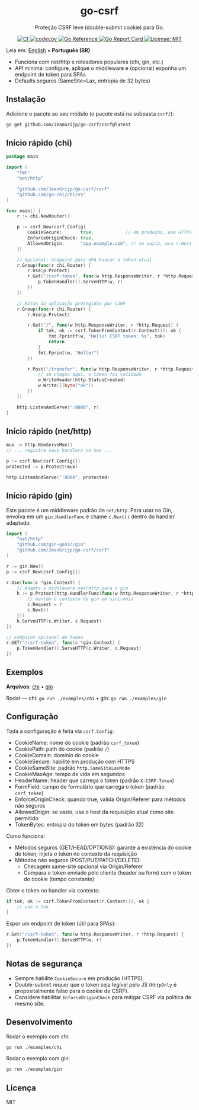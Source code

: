 <div align="center">
  <h1>go-csrf</h1>
  <p>Proteção CSRF leve (double-submit cookie) para Go.</p>
  <p>
        <a href="https://github.com/JeanGrijp/go-csrf/actions/workflows/ci.yml">
            <img src="https://github.com/JeanGrijp/go-csrf/actions/workflows/ci.yml/badge.svg" alt="CI">
        </a>
        <a href="https://codecov.io/gh/JeanGrijp/go-csrf">
            <img src="https://codecov.io/gh/JeanGrijp/go-csrf/graph/badge.svg?token=REPLACE_TOKEN" alt="codecov">
        </a>
    <a href="https://pkg.go.dev/github.com/JeanGrijp/go-csrf/csrf">
      <img src="https://pkg.go.dev/badge/github.com/JeanGrijp/go-csrf/csrf.svg" alt="Go Reference">
    </a>
    <a href="https://goreportcard.com/report/github.com/JeanGrijp/go-csrf">
      <img src="https://goreportcard.com/badge/github.com/JeanGrijp/go-csrf" alt="Go Report Card">
    </a>
    <a href="LICENSE">
      <img src="https://img.shields.io/badge/License-MIT-blue.svg" alt="License: MIT">
    </a>
  </p>
</div>

Leia em: [English](README.md) • **Português (BR)**

- Funciona com net/http e roteadores populares (chi, gin, etc.)
- API mínima: configure, aplique o middleware e (opcional) exponha um endpoint de token para SPAs
- Defaults seguros (SameSite=Lax, entropia de 32 bytes)

## Instalação

Adicione o pacote ao seu módulo (o pacote está na subpasta `csrf/`):

```sh
go get github.com/JeanGrijp/go-csrf/csrf@latest
```

## Início rápido (chi)

```go
package main

import (
    "fmt"
    "net/http"

    "github.com/JeanGrijp/go-csrf/csrf"
    "github.com/go-chi/chi/v5"
)

func main() {
    r := chi.NewRouter()

    p := csrf.New(csrf.Config{
        CookieSecure:       true,            // em produção, use HTTPS
        EnforceOriginCheck: true,
        AllowedOrigin:      "app.example.com", // se vazio, usa r.Host
    })

    // Opcional: endpoint para SPA buscar o token atual
    r.Group(func(r chi.Router) {
        r.Use(p.Protect)
        r.Get("/csrf-token", func(w http.ResponseWriter, r *http.Request) {
            p.TokenHandler().ServeHTTP(w, r)
        })
    })

    // Rotas da aplicação protegidas por CSRF
    r.Group(func(r chi.Router) {
        r.Use(p.Protect)

        r.Get("/", func(w http.ResponseWriter, r *http.Request) {
            if tok, ok := csrf.TokenFromContext(r.Context()); ok {
                fmt.Fprintf(w, "Hello! CSRF token: %s", tok)
                return
            }
            fmt.Fprint(w, "Hello!")
        })

        r.Post("/transfer", func(w http.ResponseWriter, r *http.Request) {
            // se chegou aqui, o token foi validado
            w.WriteHeader(http.StatusCreated)
            w.Write([]byte("ok"))
        })
    })

    http.ListenAndServe(":8080", r)
}
```

## Início rápido (net/http)

```go
mux := http.NewServeMux()
// ... registre seus handlers no mux ...

p := csrf.New(csrf.Config{})
protected := p.Protect(mux)

http.ListenAndServe(":8080", protected)
```

## Início rápido (gin)

Este pacote é um middleware padrão de `net/http`. Para usar no Gin, envolva em um `gin.HandlerFunc` e chame `c.Next()` dentro do handler adaptado:

```go
import (
    "net/http"
    "github.com/gin-gonic/gin"
    "github.com/JeanGrijp/go-csrf/csrf"
)

r := gin.New()
p := csrf.New(csrf.Config{})

r.Use(func(c *gin.Context) {
    // Adapta o middleware net/http para o gin
    h := p.Protect(http.HandlerFunc(func(w http.ResponseWriter, r *http.Request) {
        // mantém o contexto do gin em sincronia
        c.Request = r
        c.Next()
    }))
    h.ServeHTTP(c.Writer, c.Request)
})

// Endpoint opcional de token
r.GET("/csrf-token", func(c *gin.Context) {
    p.TokenHandler().ServeHTTP(c.Writer, c.Request)
})
```

## Exemplos

**Arquivos:** [chi](examples/chi/main.go) • [gin](examples/gin/main.go)

Rodar — chi: `go run ./examples/chi` • gin: `go run ./examples/gin`

## Configuração

Toda a configuração é feita via `csrf.Config`:

- CookieName: nome do cookie (padrão `csrf_token`)
- CookiePath: path do cookie (padrão `/`)
- CookieDomain: domínio do cookie
- CookieSecure: habilite em produção com HTTPS
- CookieSameSite: padrão `http.SameSiteLaxMode`
- CookieMaxAge: tempo de vida em segundos
- HeaderName: header que carrega o token (padrão `X-CSRF-Token`)
- FormField: campo de formulário que carrega o token (padrão `csrf_token`)
- EnforceOriginCheck: quando true, valida Origin/Referer para métodos não seguros
- AllowedOrigin: se vazio, usa o host da requisição atual como site permitido
- TokenBytes: entropia do token em bytes (padrão 32)

Como funciona:
- Métodos seguros (GET/HEAD/OPTIONS): garante a existência do cookie de token; injeta o token no contexto da requisição
- Métodos não seguros (POST/PUT/PATCH/DELETE):
  - Checagem same-site opcional via Origin/Referer
  - Compara o token enviado pelo cliente (header ou form) com o token do cookie (tempo constante)

Obter o token no handler via contexto:

```go
if tok, ok := csrf.TokenFromContext(r.Context()); ok {
    // use o tok
}
```

Expor um endpoint de token (útil para SPAs):

```go
r.Get("/csrf-token", func(w http.ResponseWriter, r *http.Request) {
    p.TokenHandler().ServeHTTP(w, r)
})
```

## Notas de segurança

- Sempre habilite `CookieSecure` em produção (HTTPS).
- Double-submit requer que o token seja legível pelo JS (`HttpOnly` é propositalmente falso para o cookie de CSRF).
- Considere habilitar `EnforceOriginCheck` para mitigar CSRF via política de mesmo site.

## Desenvolvimento

Rodar o exemplo com chi:

```sh
go run ./examples/chi
```

Rodar o exemplo com gin:

```sh
go run ./examples/gin
```

## Licença

MIT
